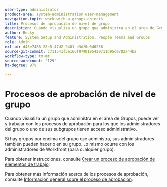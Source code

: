 ```yaml
---
user-type: administrator
product-area: system-administration;user-management
navigation-topic: work-with-a-groups-objects
title: Procesos de aprobación de nivel de grupo
description: Cuando visualiza un grupo que administra en el área de Grupos, puede ver y trabajar con los procesos de aprobación para los que los administradores del grupo o uno de sus subgrupos tienen acceso administrativo.
author: Becky
feature: System Setup and Administration, People Teams and Groups
role: Admin
exl-id: d43e7488-28e5-47d2-9401-e3d20e0d0256
source-git-commit: c711541f3e166f9700195420711d95ce782a44b2
workflow-type: tm+mt
source-wordcount: '129'
ht-degree: 97%

---
```


# Procesos de aprobación de nivel de grupo

Cuando visualiza un grupo que administra en el área de Grupos, puede ver y trabajar con los procesos de aprobación para los que los administradores del grupo o uno de sus subgrupos tienen acceso administrativo.

Si hay grupos por encima del grupo que administra, sus administradores también pueden hacerlo en su grupo. Lo mismo ocurre con los administradores de Workfront (para cualquier grupo).

Para obtener instrucciones, consulte [Crear un proceso de aprobación de elementos de trabajo](../../../administration-and-setup/customize-workfront/configure-approval-milestone-processes/create-approval-processes.md).

Para obtener más información acerca de los procesos de aprobación, consulte [Información general sobre el proceso de aprobación](../../../review-and-approve-work/manage-approvals/approval-process-in-workfront.md).
